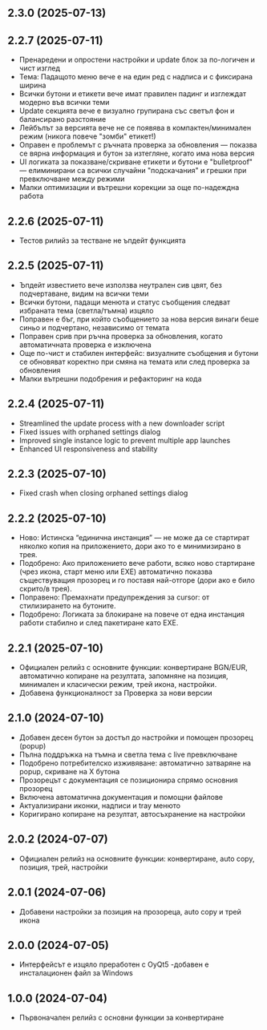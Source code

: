 ## 2.3.0 (2025-07-13)

## 2.2.7 (2025-07-11)
- Пренаредени и опростени настройки и update блок за по-логичен и чист изглед
- Тема: Падащото меню вече е на един ред с надписа и с фиксирана ширина
- Всички бутони и етикети вече имат правилен падинг и изглеждат модерно във всички теми
- Update секцията вече е визуално групирана със светъл фон и балансирано разстояние
- Лейбълът за версията вече не се появява в компактен/минимален режим (никога повече "зомби" етикет!)
- Оправен е проблемът с ръчната проверка за обновления — показва се вярна информация и бутон за изтегляне, когато има нова версия
- UI логиката за показване/скриване етикети и бутони е "bulletproof" — елиминирани са всички случайни "подскачания" и грешки при превключване между режими
- Малки оптимизации и вътрешни корекции за още по-надеждна работа

## 2.2.6 (2025-07-11)
- Тестов рилийз за тестване не ъпдейт функцията

## 2.2.5 (2025-07-11)
- Ъпдейт известието вече използва неутрален сив цвят, без подчертаване, видим на всички теми
- Всички бутони, падащи менюта и статус съобщения следват избраната тема (светла/тъмна) изцяло
- Поправен е бъг, при който съобщението за нова версия винаги беше синьо и подчертано, независимо от темата
- Поправен срив при ръчна проверка за обновления, когато автоматичната проверка е изключена
- Още по-чист и стабилен интерфейс: визуалните съобщения и бутони се обновяват коректно при смяна на темата или след проверка за обновления
- Малки вътрешни подобрения и рефакторинг на кода

## 2.2.4 (2025-07-11)
- Streamlined the update process with a new downloader script
- Fixed issues with orphaned settings dialog
- Improved single instance logic to prevent multiple app launches
- Enhanced UI responsiveness and stability

## 2.2.3 (2025-07-10)
- Fixed crash when closing orphaned settings dialog

## 2.2.2 (2025-07-10)
- Ново: Истинска “единична инстанция” — не може да се стартират няколко копия на приложението, дори ако то е минимизирано в трея.
- Подобрено: Ако приложението вече работи, всяко ново стартиране (чрез икона, старт меню или EXE) автоматично показва съществуващия прозорец и го поставя най-отгоре (дори ако е било скрито/в трея).
- Поправено: Премахнати предупреждения за cursor: от стилизирането на бутоните.
- Подобрено: Логиката за блокиране на повече от една инстанция работи стабилно и след пакетиране като EXE.

## 2.2.1 (2025-07-10)
- Официален релийз с основните функции: конвертиране BGN/EUR, автоматично копиране на резултата, запомняне на позиция, минимален и класически режим, трей икона, настройки.
- Добавена функционалност за Проверка за нови версии

## 2.1.0 (2024-07-10)
- Добавен десен бутон за достъп до настройки и помощен прозорец (popup)
- Пълна поддръжка на тъмна и светла тема с live превключване
- Подобрено потребителско изживяване: автоматично затваряне на popup, скриване на X бутона
- Прозорецът с документация се позиционира спрямо основния прозорец
- Включена автоматична документация и помощни файлове
- Актуализирани иконки, надписи и tray менюто
- Коригирано копиране на резултат, автосъхранение на настройки

## 2.0.2 (2024-07-07)
- Официален релийз на основните функции: конвертиране, auto copy, позиция, трей, настройки

## 2.0.1 (2024-07-06)
- Добавени настройки за позиция на прозореца, auto copy и трей икона

## 2.0.0 (2024-07-05)
- Интерфейсът е изцяло преработен с OyQt5
-добавен е инсталационен файл за Windows

## 1.0.0 (2024-07-04)
- Първоначален релийз с основни функции за конвертиране